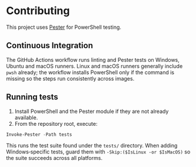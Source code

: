 # Contributing

This project uses [Pester](https://github.com/pester/Pester) for PowerShell testing.

## Continuous Integration

The GitHub Actions workflow runs linting and Pester tests on Windows, Ubuntu and
macOS runners. Linux and macOS runners generally include `pwsh` already; the
workflow installs PowerShell only if the command is missing so the steps run
consistently across images.

## Running tests

1. Install PowerShell and the Pester module if they are not already available.
2. From the repository root, execute:

```powershell
Invoke-Pester -Path tests
```

This runs the test suite found under the `tests/` directory. When adding
Windows‑specific tests, guard them with `-Skip:($IsLinux -or $IsMacOS)` so the
suite succeeds across all platforms.
